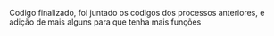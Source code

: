 Codigo finalizado, foi juntado os codigos dos processos anteriores, e adição de mais alguns para que tenha mais funções
